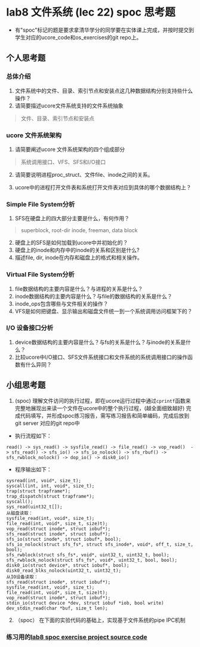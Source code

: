 # lab8 文件系统 (lec 22) spoc 思考题


- 有"spoc"标记的题是要求拿清华学分的同学要在实体课上完成，并按时提交到学生对应的ucore_code和os_exercises的git repo上。

## 个人思考题

### 总体介绍
 1. 文件系统中的文件、目录、索引节点和安装点这几种数据结构分别支持些什么操作？
 2. 请简要描述ucore文件系统支持的文件系统抽象

 > 文件、目录、索引节点和安装点

### ucore 文件系统架构

 1. 请简要阐述ucore 文件系统架构的四个组成部分

 > 系统调用接口、VFS、SFS和I/O接口

 2. 请简要说明进程proc_struct、文件file、inode之间的关系。 
 
 3. ucore中的进程打开文件表和系统打开文件表对应到具体的哪个数据结构上？

### Simple File System分析

 1. SFS在硬盘上的四大部分主要是什么，有何作用？
 
 > superblock, root-dir inode, freeman, data block

 2. 硬盘上的SFS是如何加载到ucore中并初始化的？
 3. 硬盘上的inode和内存中的inode的关系和区别是什么?
 4. 描述file, dir, inode在内存和磁盘上的格式和相关操作。

### Virtual File System分析

 1. file数据结构的主要内容是什么？与进程的关系是什么？
 2. inode数据结构的主要内容是什么？与file的数据结构的关系是什么？
 3. inode_ops包含哪些与文件相关的操作？
 4. VFS是如何把键盘、显示输出和磁盘文件统一到一个系统调用访问框架下的？ 

### I/O 设备接口分析

 1. device数据结构的主要内容是什么？与fs的关系是什么？与inode的关系是什么？
 2. 比较ucore中I/O接口、SFS文件系统接口和文件系统的系统调用接口的操作函数有什么异同？
 
## 小组思考题

1. (spoc) 理解文件访问的执行过程，即在ucore运行过程中通过`cprintf`函数来完整地展现出来读一个文件在ucore中的整个执行过程，(越全面细致越好)
完成代码填写，并形成spoc练习报告，需写练习报告和简单编码，完成后放到git server 对应的git repo中

- 执行流程如下：
```
read() -> sys_read() -> sysfile_read() -> file_read() -> vop_read()  -> sfs_read() -> sfs_io() -> sfs_io_nolock() -> sfs_rbuf() -> sfs_rwblock_nolock() -> dop_io() -> disk0_io()
```

- 程序输出如下：
```
sysread(int, void*, size_t);
syscall(int, int, void*, size_t);
trap(struct trapframe*);
trap_dispatch(struct trapframe*);
syscall();
sys_read(uint32_t[]);
从磁盘读取：
sysfile_read(int, void*, size_t);
file_read(int, void*, size_t, size)t);
vop_read(struct inode*, struct iobuf*);
sfs_read(struct inode*, struct iobuf*);
sfs_io(struct inode*, struct iobuf*, bool);
sfs_io_nolock(struct sfs_fs*, struct sfs_inode*, void*, off_t, size_t, bool);
sfs_rwblock(struct sfs_fs*, void*, uint32_t, uint32_t, bool);
sfs_rwblock_nolock(struct sfs_fs*, void*, uint32_t, bool, bool);
disk0_io(struct device*, struct iobuf*, bool);
disk0_read_blks_nolock(uint32_t, uint32_t);
从IO设备读取：
sfs_read(struct inode*, struct iobuf*);
sysfile_read(int, void*, size_t);
file_read(int, void*, size_t, size)t);
vop_read(struct inode*, struct iobuf*);
stdin_io(struct device *dev, struct iobuf *iob, bool write)
dev_stdin_read(char *buf, size_t len);
```

2. （spoc） 在下面的实验代码的基础上，实现基于文件系统的pipe IPC机制

### 练习用的[lab8 spoc exercise project source code](https://github.com/chyyuu/ucore_lab/tree/master/labcodes_answer/lab8_result)
